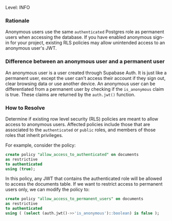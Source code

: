 Level: INFO

### Rationale

Anonymous users use the same `authenticated` Postgres role as permanent users when accessing the database. If you have enabled anonymous sign-in for your project, existing RLS policies may allow unintended access to an anonymous user's JWT.

### Difference between an anonymous user and a permanent user

An anonymous user is a user created through Supabase Auth. It is just like a permanent user, except the user can't access their account if they sign out, clear browsing data or use another device. An anonymous user can be differentiated from a permanent user by checking if the `is_anonymous` claim is true. These claims are returned by the `auth.jwt()` function.

### How to Resolve

Determine if existing row level security (RLS) policies are meant to allow access to anonymous users. Affected policies include those that are associated to the `authenticated` or `public` roles, and members of those roles that inherit privileges.

For example, consider the policy:

```sql
create policy "allow_access_to_authenticated" on documents
as restrictive
to authenticated
using (true);
```

In this policy, any JWT that contains the authenticated role will be allowed to access the documents table. If we want to restrict access to permanent users only, we can modify the policy to:

```sql
create policy "allow_access_to_permanent_users" on documents
as restrictive
to authenticated
using ( (select (auth.jwt()->>'is_anonymous')::boolean) is false );
```